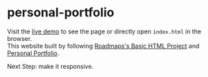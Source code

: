 # personal-portfolio
Visit the [live demo](https://abushqear-dev.github.io/basic-html-website/) to see the page or directly open `index.html` in the browser.  
This website built by following [Roadmaps's Basic HTML Project](https://roadmap.sh/projects/basic-html-website) and [Personal Portfolio](https://roadmap.sh/projects/portfolio-website).

Next Step: make it responsive.